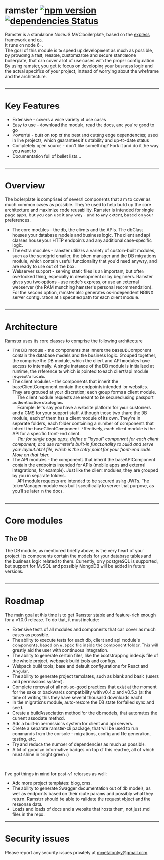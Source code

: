 ramster [![npm version](https://badge.fury.io/js/ramster.svg)](https://badge.fury.io/js/ramster)
[![dependencies Status](https://david-dm.org/razordude/ramster/status.svg)](https://david-dm.org/razordude/ramster)
==
Ramster is a standalone NodeJS MVC boilerplate, based on the <a href="https://github.com/expressjs/express">express</a> framework and <a href="https://github.com/tj/co">co</a>.<br/> It runs on node 6+.<br/>
The goal of this module is to speed up development as much as possible, by providing a fast, reliable, customizable and secure standalone boilerplate, that can cover a lot of use cases with the proper configuration. By using ramster, you get to focus on developing your business logic and the actual specifics of your project, instead of worrying about the wireframe and the architecture.<br><br>


___
Key Features
==
* Extensive - covers a wide variety of use cases
* Easy to use - download the module, read the docs, and you're good to go
* Powerful - built on top of the best and cutting edge dependencies; used in live projects, which guarantees it's stability and up-to-date status
* Completely open source - don't like something? Fork it and do it the way you want to
* Documentation full of bullet lists...<br><br>


___
Overview
==
The boilerplate is comprised of several components that aim to cover as much common cases as possible. They're used to help build up the core architecture and maximize code reusability. Ramster is intended for single page apps, but you can use it any way - and to any extent, based on your preferences.
* The core modules - the db, the clients and the APIs. The dbClass houses your database models and business logic. The client and api classes house your HTTP endpoints and any additional case-specific logic.
* The extra modules - ramster utilizes a variety of custom-built modules, such as the sendgrid emailer, the token manager and the DB migrations module, which contain useful functionality that you'd need anyway, and are ready to use out of the box.
* Webserver support - serving static files is an important, but often overlooked thing, especially in development or by beginners. Ramster gives you two options - use node's express, or use an external webserver (the RAM munching hamster's personal recommendation). For the second option, ramster also generates os-independent NGINX server configuration at a specified path for each client module.<br><br>


___
Architecture
==
Ramster uses its core classes to comprise the following architecture:
* The DB module - the components that inherit the baseDBComponent contain the database models and the business logic. Grouped together, the comprise the DB module, which the client and API modules have access to internally. A single instance of the DB module is initialized at runtime, the reference to which is pointed to each client/api module request's locals.
* The client modules - the components that inherit the baseClientComponent contain the endpoints intended for websites. They are grouped at your discretion; each group forms a client module.<br/>
&nbsp;&nbsp;&nbsp;&nbsp;The client module requests are meant to be secured using passport authentication strategies.<br/>
&nbsp;&nbsp;&nbsp;&nbsp;Example: let's say you have a website platform for your customers and a CMS for your support staff. Although those two share the DB module, each of them has a client module of its own. They're in separate folders, each folder containing a number of components that inherit the baseClientComponent. Effectively, each client module is the API for a specific front-end client.<br/>
&nbsp;&nbsp;&nbsp;&nbsp;<i>Tip: for single page apps, define a "layout" component for each client component, and use ramster's built-in functionality to build and serve your layout.html file, which is the entry point for your front-end code. More on that later.</i>
* The API modules - the components that inherit the baseAPIComponent contain the endpoints intended for APIs (mobile apps and external integrations, for example). Just like the client modules, they are grouped by you in separate folders.<br/>
&nbsp;&nbsp;&nbsp;&nbsp;API module requests are intended to be secured using JWTs. The tokenManager module was built specifically to server that purpose, as you'll se later in the docs.<br><br>


___
Core modules
==

The DB
--
The DB module, as mentioned briefly above, is the very heart of your project. Its components contain the models for your database tables and the business logic related to them. Currently, only postgreSQL is supported, but support for MySQL and possibly MongoDB will be added in future versions.<br><br>


___
Roadmap
==
The main goal at this time is to get Ramster stable and feature-rich enough for a v1.0.0 release. To do that, it must include:
- Extensive tests of all modules and components that can cover as much cases as possible.
- The ability to execute tests for each db, client and api module's components, based on a .spec file inside the component folder. This will greatly aid the user with continuous integration.
- The ability to generate certain files, like the bootstrapping index.js file of the whole project, webpack build tools and configs.
- Webpack build tools; base and default configurations for React and Angular.
- The ability to generate project templates, such as blank and basic (users and permissions system).
- Complete removal of all not-so-good practices that exist at the moment for the sake of backwards compatibility with v0.4.x and v0.5.x (at the time of writing this they have several thousand downloads each).
- In the migrations module, auto-restore the DB state for failed sync and seed.
- Create a buildAssociation method for the db models, that automates the current associate method.
- Add a built-in permissions system for client and api servers.
- Create a separate ramster-cli package, that will be used to run commands from the console - migrations, config and file generation, testing, etc.
- Try and reduce the number of dependencies as much as possible.
- A lot of good an informative badges on top of this readme, all of which must shine in bright green :)

<br/>

I've got things in mind for post-v1 releases as well:

- Add more project templates: blog, cms.
- The ability to generate Swagger documentation out of db models, as well as endpoints based on their route params and possibly what they return. Ramster should be able to validate the request object and the response data.
- Loads and loads of docs and a website that hosts them, not just .md files in the repo.


___
Security issues
==
Please report any security issues privately at mmetalonlyy@gmail.com.
